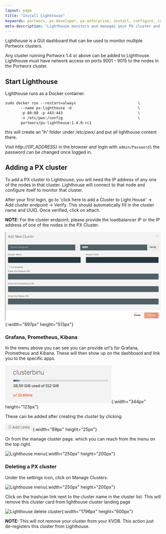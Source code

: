 ```yaml
---
layout: page
title: "Install Lighthouse"
keywords: portworx, px-developer, px-enterprise, install, configure, container, storage, lighthouse
meta-description: "Lighthouse monitors and manages your PX cluster and storage and can be run on-prem. Find out how today."
---
```


Lighthouse is a GUI dashboard that can be used to monitor multiple Portworx clusters.

Any cluster running Portworx 1.4 or above can be added to Lighthouse. Lighthouse must have network access on ports 9001 - 9015 to the nodes in the Portworx cluster.

## Start Lighthouse

Lighthouse runs as a Docker container.

```
sudo docker run --restart=always                            \
       --name px-lighthouse -d                              \
       -p 80:80 -p 443:443                                  \
       -v /etc/pwx:/config                                  \
       portworx/px-lighthouse:1.4.0-rc1
```

this will create an 'lh' folder under /etc/pwx/ and put all lighthouse content there.

Visit _http://{IP_ADDRESS}_ in the browser and login with `admin/Password1` the password can be changed once logged in.

## Adding a PX cluster

To add a PX cluster to Lighthouse, you will need the IP address of any one of the nodes in that cluster. Lighthouse will connect to that node and configure itself to monitor that cluster.

After your first login, go to 'click here to add a Cluster to Light House' -> Add cluster endpoint -> Verify. This should automatically fill in the cluster name and UUID. Once verified, click on attach.

**NOTE:** For the cluster endpoint, please provide the loadbalancer IP or the IP address of one of the nodes in the PX Cluster.

![Lighthouse add new cluster](/images/lh-new-add-cluster.png){:width="897px" height="513px"}

### Grafana, Prometheus, Kibana

In the menu above you can see you can provide url's for Grafana, Prometheus and Kibana.
These will then show up on the dashboard and link you to the specific apps.

![Grafana link](/images/lh-new-dashboard-grafana.png){:width="344px" height="123px"}

These can be added after creating the cluster by clicking

![Add Links](/images/lh-new-add-dashboard-links.png){:width="89px" height="25px"}

Or from the manage cluster page. which you can reach from the menu on the top right.

![Lighthouse menu](/images/lh-new-menu.png){:width="250px" height="200px"}

### Deleting a PX cluster

Under the settings icon, click on Manage Clusters.

![Lighthouse menu](/images/lh-new-menu.png){:width="250px" height="200px"}

Click on the trashcan link next to the cluster name in the cluster list. This will remove this cluster card from lighthouse cluster landing page

![Lighthouse delete cluster](/images/lh-new-delete-cluster.png){:width="1796px" height="600px"}

**NOTE:** This will not remove your cluster from your KVDB. This action just de-registers this cluster from Lighthouse.
